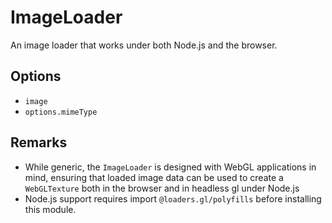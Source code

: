 # ImageLoader

An image loader that works under both Node.js and the browser.

## Options

- `image`
- `options.mimeType`

## Remarks

- While generic, the `ImageLoader` is designed with WebGL applications in mind, ensuring that loaded image data can be used to create a `WebGLTexture` both in the browser and in headless gl under Node.js
- Node.js support requires import `@loaders.gl/polyfills` before installing this module.
